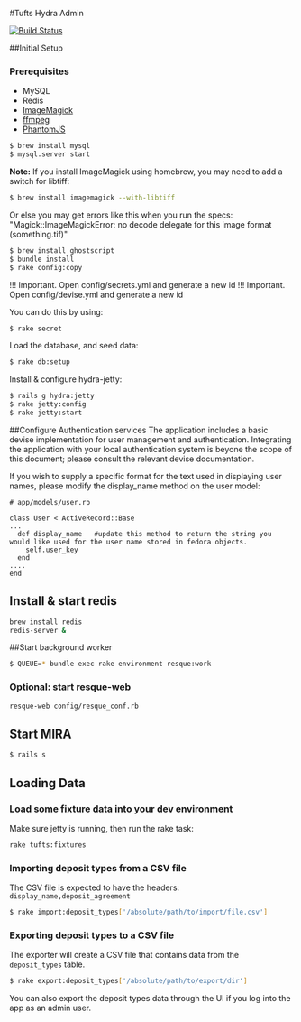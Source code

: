 #Tufts Hydra Admin

[![Build Status](https://travis-ci.org/curationexperts/mira.svg?branch=master)](https://travis-ci.org/curationexperts/mira)

##Initial Setup

### Prerequisites
* MySQL
* Redis
* [ImageMagick](http://www.imagemagick.org/)
* [ffmpeg](http://www.ffmpeg.org/)
* [PhantomJS](https://github.com/teampoltergeist/poltergeist#installing-phantomjs)

```bash
$ brew install mysql
$ mysql.server start
```

**Note:**
If you install ImageMagick using homebrew, you may need to add a switch for libtiff:

```bash
$ brew install imagemagick --with-libtiff
```

Or else you may get errors like this when you run the specs:
"Magick::ImageMagickError: no decode delegate for this image format (something.tif)"

```bash
$ brew install ghostscript
$ bundle install
$ rake config:copy
```

!!! Important. Open config/secrets.yml and generate a new id
!!! Important. Open config/devise.yml and generate a new id

You can do this by using:

```bash
$ rake secret
```

Load the database, and seed data:

```bash
$ rake db:setup
```

Install & configure hydra-jetty:

```bash
$ rails g hydra:jetty
$ rake jetty:config
$ rake jetty:start
```

##Configure Authentication services
The application includes a basic devise implementation for user management and authentication.  Integrating the 
application with your local authentication system is beyone the scope of this document; please consult the 
relevant devise documentation.

If you wish to supply a specific format for the text used in displaying user names, please modify the display_name 
method on the user model:
```
# app/models/user.rb

class User < ActiveRecord::Base
...
  def display_name   #update this method to return the string you would like used for the user name stored in fedora objects.
    self.user_key 
  end
....
end

```

## Install & start redis
```bash
brew install redis
redis-server &
```

##Start background worker
```bash
$ QUEUE=* bundle exec rake environment resque:work
```

### Optional: start resque-web
```bash
resque-web config/resque_conf.rb
```

## Start MIRA
```bash
$ rails s
```

## Loading Data

### Load some fixture data into your dev environment

Make sure jetty is running, then run the rake task:

```bash
rake tufts:fixtures
```

### Importing deposit types from a CSV file

The CSV file is expected to have the headers:  
` display_name,deposit_agreement `

```bash
$ rake import:deposit_types['/absolute/path/to/import/file.csv']
```

### Exporting deposit types to a CSV file

The exporter will create a CSV file that contains data from the `deposit_types` table.

```bash
$ rake export:deposit_types['/absolute/path/to/export/dir']
```

You can also export the deposit types data through the UI if you log into the app as an admin user.

